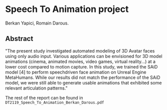 # Speech To Animation project
Berkan Yapici, Romain Darous.

## Abstract
"The present study investigated automated modeling of 3D Avatar faces using only audio input. Various applications can be envisioned for 3D model animations (cinema, animated movies, video games, virtual reality...) at a lower cost compared to motion capture. In this study, we trained the SAiD model [4] to perform speechdriven face animation on Unreal Engine MetaHumans. While our results did not match the performance of the SAiD model, we were still able to generate usable animations that exhibited some relevant articulation patterns."

The rest of the report can be found in ``DT2119_Speech_To_Animation_Berkan_Darous.pdf``
